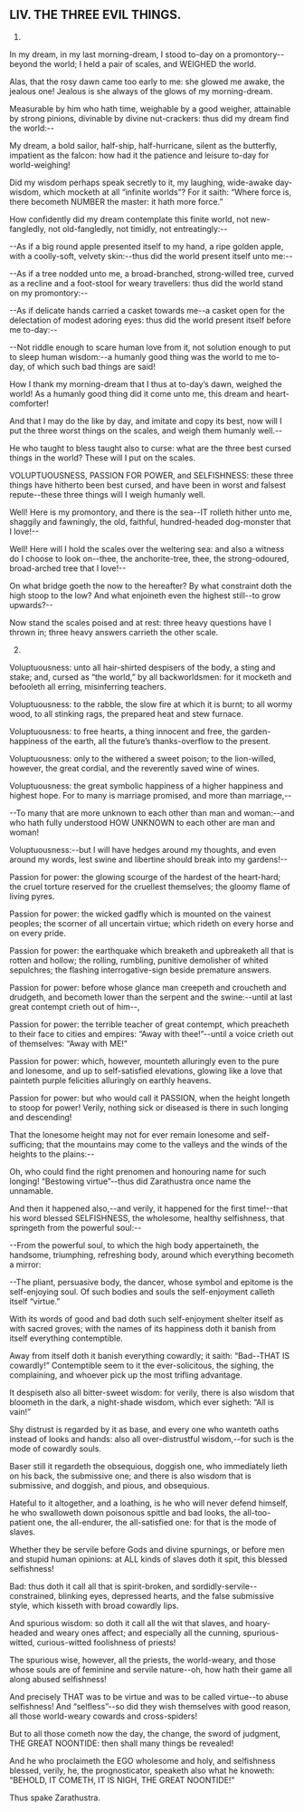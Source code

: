 ## LIV. THE THREE EVIL THINGS.

1.

In my dream, in my last morning-dream, I stood to-day on a promontory--
beyond the world; I held a pair of scales, and WEIGHED the world.

Alas, that the rosy dawn came too early to me: she glowed me awake, the
jealous one! Jealous is she always of the glows of my morning-dream.

Measurable by him who hath time, weighable by a good weigher, attainable
by strong pinions, divinable by divine nut-crackers: thus did my dream
find the world:--

My dream, a bold sailor, half-ship, half-hurricane, silent as the
butterfly, impatient as the falcon: how had it the patience and leisure
to-day for world-weighing!

Did my wisdom perhaps speak secretly to it, my laughing, wide-awake
day-wisdom, which mocketh at all “infinite worlds”? For it saith: “Where
force is, there becometh NUMBER the master: it hath more force.”

How confidently did my dream contemplate this finite world, not
new-fangledly, not old-fangledly, not timidly, not entreatingly:--

--As if a big round apple presented itself to my hand, a ripe golden
apple, with a coolly-soft, velvety skin:--thus did the world present
itself unto me:--

--As if a tree nodded unto me, a broad-branched, strong-willed tree,
curved as a recline and a foot-stool for weary travellers: thus did the
world stand on my promontory:--

--As if delicate hands carried a casket towards me--a casket open for
the delectation of modest adoring eyes: thus did the world present
itself before me to-day:--

--Not riddle enough to scare human love from it, not solution enough
to put to sleep human wisdom:--a humanly good thing was the world to me
to-day, of which such bad things are said!

How I thank my morning-dream that I thus at to-day’s dawn, weighed
the world! As a humanly good thing did it come unto me, this dream and
heart-comforter!

And that I may do the like by day, and imitate and copy its best, now
will I put the three worst things on the scales, and weigh them humanly
well.--

He who taught to bless taught also to curse: what are the three best
cursed things in the world? These will I put on the scales.

VOLUPTUOUSNESS, PASSION FOR POWER, and SELFISHNESS: these three things
have hitherto been best cursed, and have been in worst and falsest
repute--these three things will I weigh humanly well.

Well! Here is my promontory, and there is the sea--IT rolleth hither
unto me, shaggily and fawningly, the old, faithful, hundred-headed
dog-monster that I love!--

Well! Here will I hold the scales over the weltering sea: and also a
witness do I choose to look on--thee, the anchorite-tree, thee, the
strong-odoured, broad-arched tree that I love!--

On what bridge goeth the now to the hereafter? By what constraint doth
the high stoop to the low? And what enjoineth even the highest still--to
grow upwards?--

Now stand the scales poised and at rest: three heavy questions have I
thrown in; three heavy answers carrieth the other scale.

2.

Voluptuousness: unto all hair-shirted despisers of the body, a sting and
stake; and, cursed as “the world,” by all backworldsmen: for it mocketh
and befooleth all erring, misinferring teachers.

Voluptuousness: to the rabble, the slow fire at which it is burnt;
to all wormy wood, to all stinking rags, the prepared heat and stew
furnace.

Voluptuousness: to free hearts, a thing innocent and free, the
garden-happiness of the earth, all the future’s thanks-overflow to the
present.

Voluptuousness: only to the withered a sweet poison; to the lion-willed,
however, the great cordial, and the reverently saved wine of wines.

Voluptuousness: the great symbolic happiness of a higher happiness
and highest hope. For to many is marriage promised, and more than
marriage,--

--To many that are more unknown to each other than man and woman:--and
who hath fully understood HOW UNKNOWN to each other are man and woman!

Voluptuousness:--but I will have hedges around my thoughts, and
even around my words, lest swine and libertine should break into my
gardens!--

Passion for power: the glowing scourge of the hardest of the heart-hard;
the cruel torture reserved for the cruellest themselves; the gloomy
flame of living pyres.

Passion for power: the wicked gadfly which is mounted on the vainest
peoples; the scorner of all uncertain virtue; which rideth on every
horse and on every pride.

Passion for power: the earthquake which breaketh and upbreaketh all
that is rotten and hollow; the rolling, rumbling, punitive demolisher
of whited sepulchres; the flashing interrogative-sign beside premature
answers.

Passion for power: before whose glance man creepeth and croucheth and
drudgeth, and becometh lower than the serpent and the swine:--until at
last great contempt crieth out of him--,

Passion for power: the terrible teacher of great contempt, which
preacheth to their face to cities and empires: “Away with thee!”--until
a voice crieth out of themselves: “Away with ME!”

Passion for power: which, however, mounteth alluringly even to the pure
and lonesome, and up to self-satisfied elevations, glowing like a love
that painteth purple felicities alluringly on earthly heavens.

Passion for power: but who would call it PASSION, when the height
longeth to stoop for power! Verily, nothing sick or diseased is there in
such longing and descending!

That the lonesome height may not for ever remain lonesome and
self-sufficing; that the mountains may come to the valleys and the winds
of the heights to the plains:--

Oh, who could find the right prenomen and honouring name for such
longing! “Bestowing virtue”--thus did Zarathustra once name the
unnamable.

And then it happened also,--and verily, it happened for the first
time!--that his word blessed SELFISHNESS, the wholesome, healthy
selfishness, that springeth from the powerful soul:--

--From the powerful soul, to which the high body appertaineth, the
handsome, triumphing, refreshing body, around which everything becometh
a mirror:

--The pliant, persuasive body, the dancer, whose symbol and epitome
is the self-enjoying soul. Of such bodies and souls the self-enjoyment
calleth itself “virtue.”

With its words of good and bad doth such self-enjoyment shelter itself
as with sacred groves; with the names of its happiness doth it banish
from itself everything contemptible.

Away from itself doth it banish everything cowardly; it saith:
“Bad--THAT IS cowardly!” Contemptible seem to it the ever-solicitous,
the sighing, the complaining, and whoever pick up the most trifling
advantage.

It despiseth also all bitter-sweet wisdom: for verily, there is also
wisdom that bloometh in the dark, a night-shade wisdom, which ever
sigheth: “All is vain!”

Shy distrust is regarded by it as base, and every one who wanteth oaths
instead of looks and hands: also all over-distrustful wisdom,--for such
is the mode of cowardly souls.

Baser still it regardeth the obsequious, doggish one, who immediately
lieth on his back, the submissive one; and there is also wisdom that is
submissive, and doggish, and pious, and obsequious.

Hateful to it altogether, and a loathing, is he who will never defend
himself, he who swalloweth down poisonous spittle and bad looks, the
all-too-patient one, the all-endurer, the all-satisfied one: for that is
the mode of slaves.

Whether they be servile before Gods and divine spurnings, or before men
and stupid human opinions: at ALL kinds of slaves doth it spit, this
blessed selfishness!

Bad: thus doth it call all that is spirit-broken, and
sordidly-servile--constrained, blinking eyes, depressed hearts, and the
false submissive style, which kisseth with broad cowardly lips.

And spurious wisdom: so doth it call all the wit that slaves, and
hoary-headed and weary ones affect; and especially all the cunning,
spurious-witted, curious-witted foolishness of priests!

The spurious wise, however, all the priests, the world-weary, and those
whose souls are of feminine and servile nature--oh, how hath their game
all along abused selfishness!

And precisely THAT was to be virtue and was to be called virtue--to
abuse selfishness! And “selfless”--so did they wish themselves with good
reason, all those world-weary cowards and cross-spiders!

But to all those cometh now the day, the change, the sword of judgment,
THE GREAT NOONTIDE: then shall many things be revealed!

And he who proclaimeth the EGO wholesome and holy, and selfishness
blessed, verily, he, the prognosticator, speaketh also what he knoweth:
“BEHOLD, IT COMETH, IT IS NIGH, THE GREAT NOONTIDE!”

Thus spake Zarathustra.




